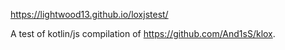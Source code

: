 https://lightwood13.github.io/loxjstest/

A test of kotlin/js compilation of https://github.com/And1sS/klox.
